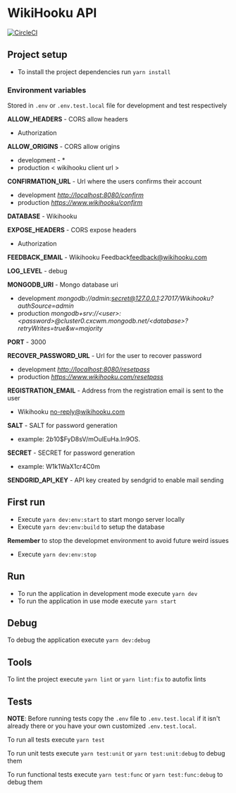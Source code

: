 # WikiHooku API

[![CircleCI](https://circleci.com/gh/xcarol/wikihooku-api/tree/master.svg?style=svg&circle-token=0c73b168d8d2b8a0d97965c82f0ecf1da9a3139f)](https://circleci.com/gh/xcarol/wikihooku-api/tree/master)

## Project setup

- To install the project dependencies run `yarn install`

### Environment variables

Stored in `.env` or `.env.test.local` file for development and test respectively  

**ALLOW_HEADERS** - CORS allow headers  

- Authorization

**ALLOW_ORIGINS** - CORS allow origins  

- development - *  
- production < wikihooku client url >  

**CONFIRMATION_URL** - Url where the users confirms their account

- development *<http://localhost:8080/confirm>*  
- production *<https://www.wikihooku/confirm>*  

**DATABASE** - Wikihooku  

**EXPOSE_HEADERS** - CORS expose headers  

- Authorization  

**FEEDBACK_EMAIL** - Wikihooku Feedback<feedback@wikihooku.com>  

**LOG_LEVEL** - debug  

**MONGODB_URI** - Mongo database uri  

- development *mongodb://admin:secret@127.0.0.1:27017/Wikihooku?authSource=admin*  
- production *mongodb+srv://\<user>:\<password>@cluster0.cxcwm.mongodb.net/\<database>?retryWrites=true&w=majority*

**PORT** - 3000  

**RECOVER_PASSWORD_URL** - Url for the user to recover password  

- development *<http://localhost:8080/resetpass>*  
- production *<https://www.wikihooku.com/resetpass>*  

**REGISTRATION_EMAIL** - Address from the registration email is sent to the user  

- Wikihooku <no-reply@wikihooku.com>  

**SALT** - SALT for password generation  

- example: $2b$10$FyD8sV/mOulEuHa.In9OS.  

**SECRET** - SECRET for password generation  

- example: W1k1WaX1cr4C0m  

**SENDGRID_API_KEY** - API key created by sendgrid to enable mail sending  

## First run

- Execute `yarn dev:env:start` to start mongo server locally
- Execute `yarn dev:env:build` to setup the database  

**Remember** to stop the developmet environment to avoid future weird issues

- Execute `yarn dev:env:stop`

## Run

- To run the application in development mode execute `yarn dev`
- To run the application in use mode execute `yarn start`

## Debug

To debug the application execute `yarn dev:debug`

## Tools

To lint the project execute `yarn lint` or `yarn lint:fix` to autofix lints

## Tests

**NOTE**: Before running tests copy the `.env` file to `.env.test.local` if it isn't already there or you have your own customized `.env.test.local`.

To run all tests execute  `yarn test`

To run unit tests execute  `yarn test:unit` or  `yarn test:unit:debug` to debug them

To run functional tests execute  `yarn test:func` or  `yarn test:func:debug` to debug them
